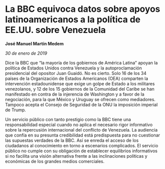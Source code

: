 # La BBC equivoca datos sobre apoyos latinoamericanos a la política de EE.UU. sobre Venezuela

**José Manuel Martín Medem**

*30 de enero de 2019*

Dice la BBC que “la mayoría de los gobiernos de América Latina” apoyan la política de Estados Unidos contra Venezuela y la autoproclamación presidencial del opositor Juan Guaidó. No es cierto. Solo 16 de los 34 países de la Organización de Estados Americanos (OEA) comparten la intervención estadounidense que exige un golpe de Estado a los militares venezolanos, y 12 de los 15 gobiernos de la Comunidad del Caribe se han manifestado en contra de la injerencia de Washington y a favor de la negociación, para la que México y Uruguay se ofrecen como mediadores. Tampoco acepta el Consejo de Seguridad de la ONU la imposición imperial de Trump.

Un servicio público con tanto prestigio como la BBC tiene una responsabilidad especial cuando no aplica el necesario rigor informativo sobre la repercusión internacional del conflicto de Venezuela. La audiencia que confía en su presunta credibilidad está predispuesta para no cuestionar las supuestas verdades de la BBC. Así se enreda el acceso de los ciudadanos al conocimiento en torno a escenarios complicados. El servicio público no cumple con su obligación de establecer equilibrios informativos si no facilita una visión alternativa frente a las inclinaciones políticas y económicas de los grandes medios comerciales.
